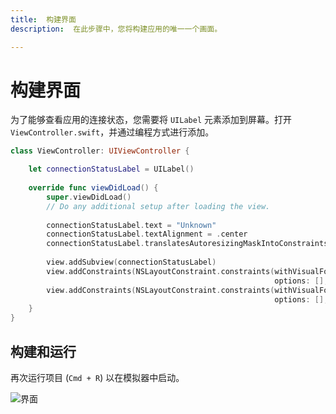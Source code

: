 ```yaml
---
title:  构建界面
description:  在此步骤中，您将构建应用的唯一一个画面。

---
```


构建界面
====

为了能够查看应用的连接状态，您需要将 `UILabel` 元素添加到屏幕。打开 `ViewController.swift`，并通过编程方式进行添加。

```swift
class ViewController: UIViewController {

    let connectionStatusLabel = UILabel()
    
    override func viewDidLoad() {
        super.viewDidLoad()
        // Do any additional setup after loading the view.
        
        connectionStatusLabel.text = "Unknown"
        connectionStatusLabel.textAlignment = .center
        connectionStatusLabel.translatesAutoresizingMaskIntoConstraints = false
        
        view.addSubview(connectionStatusLabel)
        view.addConstraints(NSLayoutConstraint.constraints(withVisualFormat: "H:|-20-[label]-20-|",
                                                           options: [], metrics: nil, views: ["label" : connectionStatusLabel]))
        view.addConstraints(NSLayoutConstraint.constraints(withVisualFormat: "V:|-80-[label(20)]",
                                                           options: [], metrics: nil, views: ["label" : connectionStatusLabel]))
    }
}
```

构建和运行
-----

再次运行项目 (`Cmd + R`) 以在模拟器中启动。

![界面](/meta/client-sdk/ios-phone-to-app/interface.png)

